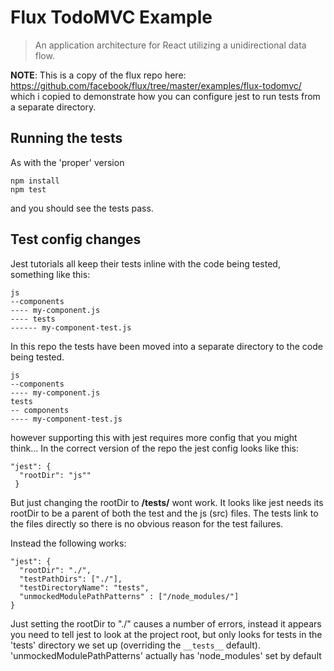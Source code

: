 # Flux TodoMVC Example

> An application architecture for React utilizing a unidirectional data flow.

**NOTE**: This is a copy of the flux repo here:
https://github.com/facebook/flux/tree/master/examples/flux-todomvc/ which i copied to demonstrate how you can configure jest to run tests from a separate directory.

Running the tests
-------

As with the 'proper' version
```
npm install
npm test
```

and you should see the tests pass.

Test config changes
-------
Jest tutorials all keep their tests inline with the code being tested, something like this:

```
js
--components
---- my-component.js
---- tests
------ my-component-test.js
```

In this repo the tests have been moved into a separate directory to the code being tested.

```
js
--components
---- my-component.js
tests
-- components
---- my-component-test.js
```

however supporting this with jest requires more config that you might think... In the correct version of the repo the jest config looks like this:

```
"jest": {
  "rootDir": "js""
 }
```

But just changing the rootDir to **/tests/** wont work. It looks like jest needs its rootDir to be a parent of both the test and the js (src) files. The tests link to the files directly so there is no obvious reason for the test failures.

Instead the following works:

```
"jest": {
  "rootDir": "./",
  "testPathDirs": ["./"],
  "testDirectoryName": "tests",
  "unmockedModulePathPatterns" : ["/node_modules/"]
}
```

Just setting the rootDir to "./" causes a number of errors, instead it appears you need to tell jest to look at the project root, but only looks for tests in the 'tests' directory we set up (overriding the ```__tests__``` default). 'unmockedModulePathPatterns' actually has 'node_modules' set by default
